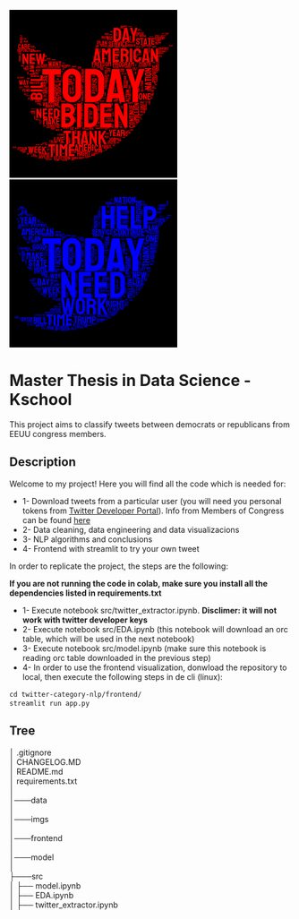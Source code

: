 <p float="left">
  <img src="./imgs/rep_wordcloud_black.png" width="300" />
  <img src="./imgs/dem_wordcloud_black.png" width="300" /> 
</p>

# Master Thesis in Data Science - Kschool

This project aims to classify tweets between democrats or republicans from EEUU congress members.

## Description

Welcome to my project! Here you will find all the code which is needed for:  
  * 1- Download tweets from a particular user (you will need you personal tokens from [Twitter Developer Portal](https://developer.twitter.com/en)). Info from Members of Congress can be found [here](https://triagecancer.org/congressional-social-media)
  * 2- Data cleaning, data engineering and data visualizacions
  * 3- NLP algorithms and conclusions  
  * 4- Frontend with streamlit to try your own tweet

In order to replicate the project, the steps are the following:

**If you are not running the code in colab, make sure you install all the dependencies listed in requirements.txt**

* 1- Execute notebook src/twitter_extractor.ipynb. **Disclimer: it will not work with twitter developer keys**
* 2- Execute notebook src/EDA.ipynb (this notebook will download an orc table, which will be used in the next notebook)
* 3- Execute notebook src/model.ipynb (make sure this notebook is reading orc table downloaded in the previous step)
* 4- In order to use the frontend visualization, donwload the repository to local, then execute the following steps in de cli (linux):
```
cd twitter-category-nlp/frontend/
streamlit run app.py
```
  
## Tree

│   .gitignore  
│   CHANGELOG.MD  
│   README.md  
│   requirements.txt  
│   
│───data  
│  
│───imgs  
│  
│───frontend  
│  
│───model  
│  
├───src  
│   ├──   model.ipynb  
│   ├── EDA.ipynb  
│   ├── twitter_extractor.ipynb  

 


